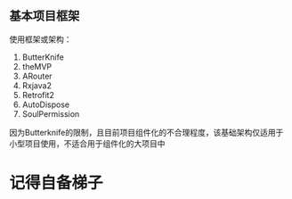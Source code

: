 ## 基本项目框架

使用框架或架构：
1. ButterKnife
2. theMVP
3. ARouter
4. Rxjava2
5. Retrofit2
6. AutoDispose
7. SoulPermission

因为Butterknife的限制，且目前项目组件化的不合理程度，该基础架构仅适用于小型项目使用，不适合用于组件化的大项目中

# 记得自备梯子